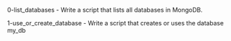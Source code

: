 0-list_databases - Write a script that lists all databases in MongoDB.

1-use_or_create_database - Write a script that creates or uses the database my_db